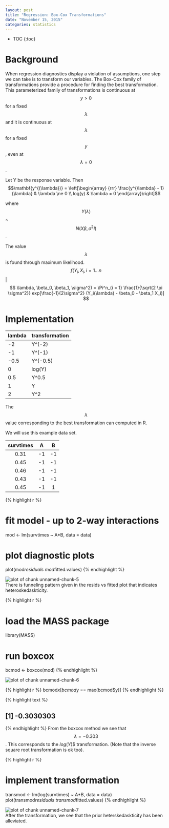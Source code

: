 ```yaml
---
layout: post
title: "Regression: Box-Cox Transformations"
date: "November 15, 2015"
categories: statistics
---
```


* TOC
{:toc}



# Background
When regression diagnostics display a violation of assumptions, one step we can take is to transform our variables. The Box-Cox family of transformations provide a procedure for finding the best transformation. This parameterized family of transformations is continuous at $$y>0$$ for a fixed $$\lambda$$ and it is continuous at $$\lambda$$ for a fixed $$y$$, even at $$\lambda = 0$$. 

Let Y be the response variable. Then
$$\mathbf{y^{(\lambda})} = \left[\begin{array}
{rrr}
  \frac{y^{\lambda} - 1}{\lambda} & \lambda \ne 0 \\
  log(y) & \lambda = 0
\end{array}\right]$$

where $$Y(\lambda) $$ ~ $$N(X\beta, \sigma^2 I)$$.

The value $$\lambda$$ is found through maximum likelihood. 
$$ f(Y_i, X_i, i = 1...n$$ | $$ \lambda, \beta_0, \beta_1, \sigma^2) = \Pi^n_{i = 1} \frac{1}{\sqrt{2 \pi \sigma^2}} exp[\frac{-1}{2\sigma^2} (Y_i(\lambda) - \beta_0 - \beta_1 X_i)] $$

# Implementation

|lambda |transformation |
|:------|:--------------|
|-2     |Y^(-2)         |
|-1     |Y^(-1)         |
|-0.5   |Y^(-0.5)       |
|0      |log(Y)         |
|0.5    |Y^0.5          |
|1      |Y              |
|2      |Y^2            |

The $$\lambda$$ value corresponding to the best transformation can computed in R. 

We will use this example data set.


<div class = "dftab">
<table>
 <thead>
  <tr>
   <th style="text-align:center;"> survtimes </th>
   <th style="text-align:center;"> A </th>
   <th style="text-align:center;"> B </th>
  </tr>
 </thead>
<tbody>
  <tr>
   <td style="text-align:center;"> 0.31 </td>
   <td style="text-align:center;"> -1 </td>
   <td style="text-align:center;"> -1 </td>
  </tr>
  <tr>
   <td style="text-align:center;"> 0.45 </td>
   <td style="text-align:center;"> -1 </td>
   <td style="text-align:center;"> -1 </td>
  </tr>
  <tr>
   <td style="text-align:center;"> 0.46 </td>
   <td style="text-align:center;"> -1 </td>
   <td style="text-align:center;"> -1 </td>
  </tr>
  <tr>
   <td style="text-align:center;"> 0.43 </td>
   <td style="text-align:center;"> -1 </td>
   <td style="text-align:center;"> -1 </td>
  </tr>
  <tr>
   <td style="text-align:center;"> 0.45 </td>
   <td style="text-align:center;"> -1 </td>
   <td style="text-align:center;"> 1 </td>
  </tr>
</tbody>
</table>
</div><p></p>


{% highlight r %}
# fit model - up to 2-way interactions
mod <- lm(survtimes ~ A*B, data = data)
# plot diagnostic plots
plot(mod$residuals ~ mod$fitted.values)
{% endhighlight %}

<img src="/nhuyhoa/figure/source/2015-11-15-Regression-Box-Cox/unnamed-chunk-5-1.png" title="plot of chunk unnamed-chunk-5" alt="plot of chunk unnamed-chunk-5" style="display: block; margin: auto;" />
There is funneling pattern given in the resids vs fitted plot that indicates heteroskedaskticity.


{% highlight r %}
# load the MASS package
library(MASS)

# run boxcox
bcmod <- boxcox(mod)
{% endhighlight %}

<img src="/nhuyhoa/figure/source/2015-11-15-Regression-Box-Cox/unnamed-chunk-6-1.png" title="plot of chunk unnamed-chunk-6" alt="plot of chunk unnamed-chunk-6" style="display: block; margin: auto;" />

{% highlight r %}
bcmod$x[bcmod$y == max(bcmod$y)]
{% endhighlight %}



{% highlight text %}
## [1] -0.3030303
{% endhighlight %}
From the boxcox method we see that $$\lambda = -0.303$$. This corresponds to the $log(Y)$$ transformation. (Note that the inverse square root transformation is ok too).


{% highlight r %}
# implement transformation
transmod <- lm(log(survtimes) ~ A*B, data = data)
plot(transmod$residuals ~ transmod$fitted.values)
{% endhighlight %}

<img src="/nhuyhoa/figure/source/2015-11-15-Regression-Box-Cox/unnamed-chunk-7-1.png" title="plot of chunk unnamed-chunk-7" alt="plot of chunk unnamed-chunk-7" style="display: block; margin: auto;" />
After the transformation, we see that the prior heterskedaskticity has been alleviated. 
